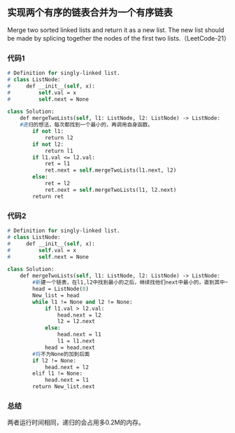 ## 实现两个有序的链表合并为一个有序链表
Merge two sorted linked lists and return it as a new list. The new list should be made by splicing together the nodes of the first two lists.（LeetCode-21）
### 代码1
```p
# Definition for singly-linked list.
# class ListNode:
#     def __init__(self, x):
#         self.val = x
#         self.next = None

class Solution:
    def mergeTwoLists(self, l1: ListNode, l2: ListNode) -> ListNode:
    #递归的想法，每次都找到一个最小的，再调用自身函数。
        if not l1:
            return l2
        if not l2:
            return l1
        if l1.val <= l2.val:
            ret = l1
            ret.next = self.mergeTwoLists(l1.next, l2)
        else:
            ret = l2
            ret.next = self.mergeTwoLists(l1, l2.next)
        return ret

```
### 代码2
```p
# Definition for singly-linked list.
# class ListNode:
#     def __init__(self, x):
#         self.val = x
#         self.next = None

class Solution:
    def mergeTwoLists(self, l1: ListNode, l2: ListNode) -> ListNode:
        #新建一个链表，在l1,l2中找到最小的之后，继续找他们next中最小的，直到其中一个next为None。
        head = ListNode(0)
        New_list = head
        while l1 != None and l2 != None:
            if l1.val > l2.val:
                head.next = l2
                l2 = l2.next
            else:
                head.next = l1
                l1 = l1.next
            head = head.next
        #将不为None的加到后面
        if l2 != None:
            head.next = l2
        elif l1 != None:
            head.next = l1
        return New_list.next 
```
### 总结
两者运行时间相同，递归的会占用多0.2M的内存。
